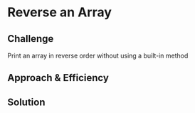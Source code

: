 # Reverse an Array
<!-- Short summary or background information -->

## Challenge
Print an array in reverse order without using a built-in method

## Approach & Efficiency


## Solution
<!-- Embedded whiteboard image -->
